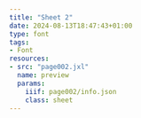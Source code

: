 ```yaml
---
title: "Sheet 2"
date: 2024-08-13T18:47:43+01:00
type: font
tags:
- Font
resources:
- src: "page002.jxl"
  name: preview
  params:
    iiif: page002/info.json
    class: sheet
---
```

